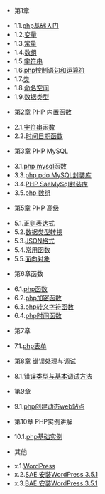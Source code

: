 * 第1章
 - 1.1.[php基础入门](1.1.md)
 - 1.2.[变量](1.2.md)
 - 1.3.[常量](1.3.md)
 - 1.4.[数组](1.4.md)
 - 1.5.[字符串](1.5.md)
 - 1.6.[php控制语句和运算符](1.6.md)
 - 1.7.[类](1.7.md)
 - 1.8.[命名空间](1.8.md)
 - 1.9.[数据类型](1.9.md)
* 第2章 PHP 内置函数
 - 2.1.[字符串函数](2.1.md)
 - 2.2.[时间日期函数](2.2.md)
* 第3章 PHP MySQL
 - 3.1.[php mysql函数](3.1.md)
 - 3.3.[php pdo MySQL封装库](3.3.md)
 - 3.4.[PHP SaeMySql封装库](3.4.md)
 - 3.5.[php 数组](3.5.md)
* 第5章 PHP 高级
 - 5.1.[正则表达式](5.1.md)
 - 5.2.[数据类型转换](5.2.md)
 - 5.3.[JSON格式](5.3.md)
 - 5.4.[常用函数](5.4.md)
 - 5.5.[面向对象](5.5.md)
* 第6章函数
 - 6.1.[php函数](6.1.md)
 - 6.2.[php加密函数](6.2.md)
 - 6.3.[php转义字符函数](6.3.md)
 - 6.4.[php时间函数](6.4.md)
* 第7章
 - 7.1.[php表单](7.1.md)
* 第8章 错误处理与调试
 - 8.1.[错误类型与基本调试方法](8.1.md)
* 第9章
 - 9.1.[php创建动态web站点](9.1.md)
* 第10章 PHP实例讲解
 - 10.1.[php基础实例](10.1.md)
* 其他
 - x.1.[WordPress](x.1.md)
 - x.2.[SAE 安装WordPress 3.5.1](x.2.md)
 - x.3.[BAE 安装WordPress 3.5.1](x.3.md)
